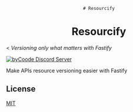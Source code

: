 <div align="center">
    
    # Resourcify

</div>

<h1 align="center">Resourcify</h1>

<
<em>Versioning only what matters with Fastify</em>


[![byCoode Discord Server](https://img.shields.io/discord/800519993602211890?color=%23738ADB&label=byCoode&logo=discord&logoColor=%23738ADB)](https://discord.gg/Mgt39Rm8dn)

Make APIs resource versioning easier with Fastify

## License
[MIT](../LICENSE)

